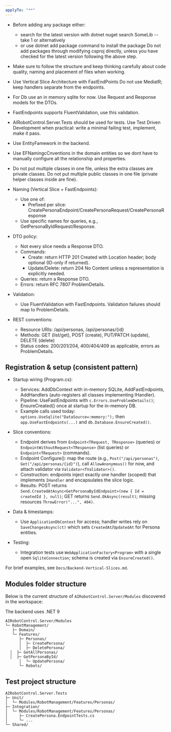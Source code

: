 ```yaml
---
applyTo: "**"
---
```

- Before adding any package either:
    - search for the latest version with dotnet nuget search SomeLib --take 1 or alternatively
    - or use dotnet add package command to install the package
  Do not add packages through modifying csproj directly, unless you have checked for the latest version following the above step.
- Make sure to follow the structure and keep thinking carefully about code quality, naming and placement of files when working. 
- Use Vertical Slice Architecture with FastEndPoints
  Do not use MediatR; keep handlers separate from the endpoints.
- For Db use an in memory sqlite for now.
  Use Request and Response models for the DTOs.
- FastEndpoints supports FluentValidation, use this validation.
- AIRobotControl.Server.Tests should be used for tests.
  Use Test Driven Development when practical: write a minimal failing test, implement, make it pass.
- Use EntityFamework in the backend.
- Use EFNamingcCnventions in the domain entities so we dont have to manually configure all the relationship and properties.
- Do not put multiple classes in one file, unless the extra classes are private classes.
  Do not put multiple public classes in one file (private helper classes inside are fine).

- Naming (Vertical Slice + FastEndpoints):
  - Use one of:
    - Prefixed per slice: CreatePersonaEndpoint/CreatePersonaRequest/CreatePersonaResponse
  - Use specific names for queries, e.g., GetPersonaByIdRequest/Response.

- DTO policy:
  - Not every slice needs a Response DTO.
  - Commands:
    - Create: return HTTP 201 Created with Location header; body optional (ID-only if returned).
    - Update/Delete: return 204 No Content unless a representation is explicitly needed.
  - Queries: return a Response DTO.
  - Errors: return RFC 7807 ProblemDetails.

- Validation:
  - Use FluentValidation with FastEndpoints. Validation failures should map to ProblemDetails.

- REST conventions:
  - Resource URIs: /api/personas, /api/personas/{id}
  - Methods: GET (list/get), POST (create), PUT/PATCH (update), DELETE (delete)
  - Status codes: 200/201/204, 400/404/409 as applicable, errors as ProblemDetails.

## Registration & setup (consistent pattern)

- Startup wiring (Program.cs):
  - Services: AddDbContext with in-memory SQLite, AddFastEndpoints, AddHandlers (auto-registers all classes implementing IHandler).
  - Pipeline: UseFastEndpoints with `c.Errors.UseProblemDetails()`; EnsureCreated() once at startup for the in-memory DB.
  - Example calls used today: `options.UseSqlite("DataSource=:memory:");` then `app.UseFastEndpoints(...)` and `db.Database.EnsureCreated()`.

- Slice conventions:
  - Endpoint derives from `Endpoint<TRequest, TResponse>` (queries) or `EndpointWithoutRequest<TResponse>` (list queries) or `Endpoint<TRequest>` (commands).
  - Endpoint Configure(): map the route (e.g., `Post("/api/personas")`, `Get("/api/personas/{id}")`), call `AllowAnonymous()` for now, and attach validator via `Validator<TValidator>()`.
  - Construction: endpoints inject exactly one handler (scoped) that implements `IHandler` and encapsulates the slice logic.
  - Results: POST returns `Send.CreatedAtAsync<GetPersonaByIdEndpoint>(new { Id = createdId }, null)`; GET returns `Send.OkAsync(result)`; missing resources `ThrowError("...", 404)`.

- Data & timestamps:
  - Use `ApplicationDbContext` for access; handler writes rely on `SaveChangesAsync(ct)` which sets `CreatedAt`/`UpdatedAt` for Persona entities.

- Testing:
  - Integration tests use `WebApplicationFactory<Program>` with a single open `SqliteConnection`; schema is created via `EnsureCreated()`.

For brief examples, see `Docs/Backend-Vertical-Slices.md`.


## Modules folder structure

Below is the current structure of `AIRobotControl.Server/Modules` discovered in the workspace:

The backend uses .NET 9

```
AIRobotControl.Server/Modules
└─ RobotManagement/
   ├─ Domain/
   └─ Features/
      ├─ Personas/
      │  ├─ CreatePersona/
      │  ├─ DeletePersona/
  │  ├─ GetAllPersonas/
  │  ├─ GetPersonaById/
      │  └─ UpdatePersona/
      └─ Robots/
```




## Test project structure
```
AIRobotControl.Server.Tests
├─ Unit/
│  └─ Modules/RobotManagement/Features/Personas/
├─ Integration/
│  └─ Modules/RobotManagement/Features/Personas/
│     ├─ CreatePersona.EndpointTests.cs
│     └─ ...
└─ Shared/
```

